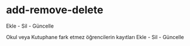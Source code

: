 # add-remove-delete
Ekle - Sil - Güncelle

Okul veya Kutuphane fark etmez öğrencilerin kayıtları Ekle - Sil - Güncelle
